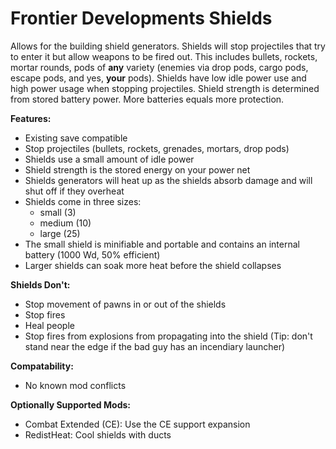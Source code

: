 # Frontier Developments Shields

Allows for the building shield generators. Shields will stop projectiles that try to enter it but allow weapons to be fired out.  This includes bullets, rockets, mortar rounds, pods of **any** variety (enemies via drop pods, cargo pods, escape pods, and yes, **your** pods).  Shields have low idle power use and high power usage when stopping projectiles.  Shield strength is determined from stored battery power.  More batteries equals more protection.

**Features:**
- Existing save compatible
- Stop projectiles (bullets, rockets, grenades, mortars, drop pods)
- Shields use a small amount of idle power
- Shield strength is the stored energy on your power net
- Shields generators will heat up as the shields absorb damage and will shut off if they overheat
- Shields come in three sizes:
  - small (3) 
  - medium (10)
  - large (25)
- The small shield is minifiable and portable and contains an internal battery (1000 Wd, 50% efficient)
- Larger shields can soak more heat before the shield collapses

**Shields Don't:**
- Stop movement of pawns in or out of the shields
- Stop fires
- Heal people
- Stop fires from explosions from propagating into the shield (Tip: don't stand near the edge if the bad guy has an incendiary launcher)

**Compatability:**
- No known mod conflicts

**Optionally Supported Mods:**
- Combat Extended (CE): Use the CE support expansion
- RedistHeat: Cool shields with ducts
